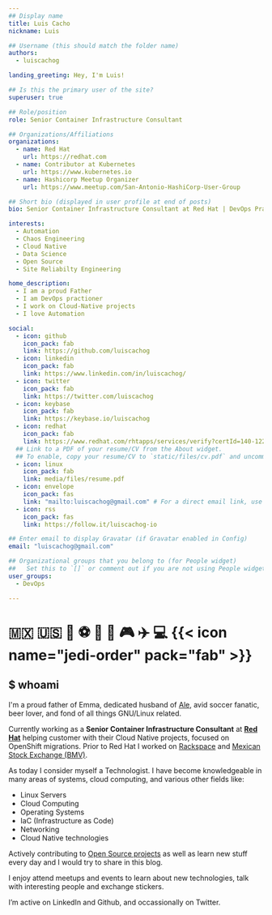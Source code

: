```yaml
---
## Display name
title: Luis Cacho
nickname: Luis

## Username (this should match the folder name)
authors:
  - luiscachog

landing_greeting: Hey, I'm Luis!

## Is this the primary user of the site?
superuser: true

## Role/position
role: Senior Container Infrastructure Consultant

## Organizations/Affiliations
organizations:
  - name: Red Hat
    url: https://redhat.com
  - name: Contributor at Kubernetes
    url: https://www.kubernetes.io
  - name: Hashicorp Meetup Organizer
    url: https://www.meetup.com/San-Antonio-HashiCorp-User-Group

## Short bio (displayed in user profile at end of posts)
bio: Senior Container Infrastructure Consultant at Red Hat | DevOps Practitioner | Kubernetes Enthusiast | Ansible Ninja | Data Science Noob

interests:
  - Automation
  - Chaos Engineering
  - Cloud Native
  - Data Science
  - Open Source
  - Site Reliabilty Engineering

home_description:
  - I am a proud Father
  - I am DevOps practioner
  - I work on Cloud-Native projects
  - I love Automation

social:
  - icon: github
    icon_pack: fab
    link: https://github.com/luiscachog
  - icon: linkedin
    icon_pack: fab
    link: https://www.linkedin.com/in/luiscachog/
  - icon: twitter
    icon_pack: fab
    link: https://twitter.com/luiscachog
  - icon: keybase
    icon_pack: fab
    link: https://keybase.io/luiscachog
  - icon: redhat
    icon_pack: fab
    link: https://www.redhat.com/rhtapps/services/verify?certId=140-122-987
  ## Link to a PDF of your resume/CV from the About widget.
  ## To enable, copy your resume/CV to `static/files/cv.pdf` and uncomment the lines below.
  - icon: linux
    icon_pack: fab
    link: media/files/resume.pdf
  - icon: envelope
    icon_pack: fas
    link: "mailto:luiscachog@gmail.com" # For a direct email link, use "mailto:test@example.org".
  - icon: rss
    icon_pack: fas
    link: https://follow.it/luiscachog-io

## Enter email to display Gravatar (if Gravatar enabled in Config)
email: "luiscachog@gmail.com"

## Organizational groups that you belong to (for People widget)
##   Set this to `[]` or comment out if you are not using People widget.
user_groups:
  - DevOps

---
```

# :mexico: :us: :football: :soccer: :baby: :dog: :video_game: :airplane: :computer: {{< icon name="jedi-order" pack="fab" >}}

## $ whoami

I'm a proud father of Emma, dedicated husband of [Ale](https://twitter.com/4l381), avid soccer fanatic, beer lover, and fond of all things GNU/Linux related.

Currently working as a **Senior Container Infrastructure Consultant** at **[Red Hat](https://redhat.com/)** helping customer with their Cloud Native projects, focused on OpenShift migrations.
Prior to Red Hat I worked on [Rackspace](https://www.rackspace.com) and [Mexican Stock Exchange (BMV)](https://www.bmv.com.mx/).

As today I consider myself a Technologist. I have become knowledgeable in many areas of systems, cloud computing, and various other fields like:

- Linux Servers
- Cloud Computing
- Operating Systems
- IaC (Infrastructure as Code)
- Networking
- Cloud Native technologies

Actively contributing to [Open Source projects](/open-source#projects) as well as learn new stuff every day and I would try to share in this blog.

I enjoy attend meetups and events to learn about new technologies, talk with interesting people and exchange stickers.

I’m active on LinkedIn and Github, and occassionally on Twitter.
